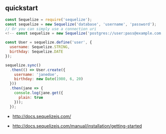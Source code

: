 ## quickstart

```javascript
const Sequelize = require('sequelize');
const sequelize = new Sequelize('database', 'username', 'password');
// Or you can simply use a connection uri
<!-- const sequelize = new Sequelize('postgres://user:pass@example.com:5432/dbname'); -->

const User = sequelize.define('user', {
  username: Sequelize.STRING,
  birthday: Sequelize.DATE
});

sequelize.sync()
  .then(() => User.create({
    username: 'janedoe',
    birthday: new Date(1980, 6, 20)
  }))
  .then(jane => {
    console.log(jane.get({
      plain: true
    }));
  });
```

- http://docs.sequelizejs.com/



- http://docs.sequelizejs.com/manual/installation/getting-started
